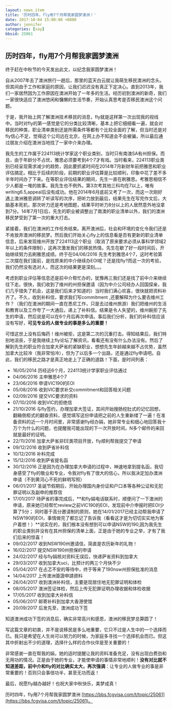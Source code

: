 ```yaml
---
layout: news_item
title: '历时四年，fly用7个月帮我家圆梦澳洲！'
date: 2017-10-04 15:00:00 +0800
author: jennifer 
categories: [say]
bbsid: 25061
---
```


## 历时四年，fly用7个月帮我家圆梦澳洲

终于赶在中秋节的今天发出此文，以纪念我家圆梦澳洲！

自从2007年去了澳洲旅行一趟后，那里的蓝天白云就让我萌生移民澳洲的念头。但其间由于工作和家庭的原因，让我们迟迟没有真正下定决心。直到2013年，我们一家居然因为工作原因在澳洲开始了一年多的生活。经历初到澳洲的新奇，我们一家很快适应了澳洲悠闲和慵懒的生活节奏，开始认真思考是否移民澳洲这个问题。

于是，我开始上网了解澳洲技术移民的消息，fly就是这样第一次出现我的视线中。当时对fly的第一感觉是它的分类比较清晰，基本上把它细细看一遍，就会对移民的种类，职业清单类别还是所需条件等都有个比较全面的了解，但当时还是对fly信心不足，觉得这个公司远在北京，在网上办不知道会不会被骗，所以最后通过朋友介绍在澳洲当地找了一家中介来办理。

我先生的工作属于224113统计学家这个职业类别，当时只有南澳SA有州担保。而且，由于年龄分不占优，雅思必须要考到4个7才有戏。当时看来，224113职业类别已经呈现需求减少的趋势，因此要抓紧时间在2014年7月新财年前把雅思和职业评估搞定。相比于后续的阶段，前期的职业评估算是比较顺利，印象中花了差不多半年时间办了下来。在等职业评估结果的期间，先生一直在刷雅思。考雅思相信不少人都是一堆的故事。我先生也不例外。第3次考其他三科均在7以上，唯有writing6.5,appeal后没有成功。他在2014年6月底前又考了一次，而这一次刚好遇上澳洲雅思调转了听读写的次序，把听力放到最后，结果先生在写完作文后，大脑基本死机，那次听力还是考地图题，结果平时听力8分以上的人居然意外地没拿到7分。14年7月1日后，先生的职业被调整出了南澳的职业清单以外，我们的澳洲移民梦受到了第一次的重大打击。

紧接着，我们在澳洲的工作任务结束。离开澳洲后，社会和环境的变化令我们还是不肯放弃澳洲的移民梦。然后我们开始关心fly上的信息看是否有更新的职业清单信息，后来发现维州开放了224113这个职业（取消了原来要求必须从事科学领域2年以上的条件限制），这再次激发我们的移民热情。先生在歇了好一段时间后，开始继续努力去刷雅思成绩。终于在04/06/2016 先生考到雅思4个7，这时考验第二次摆在我们面前，是找原来的中介继续办EOI呢？还是找fly?而这一次的考验，我们仍然没有选对人，而这次的结果更是深刻。。。

考虑到职业评估等信息还是前中介帮忙办的，犹豫再三我们还是找了前中介来继续往下走。很快，我们收到了维州的州担保邀请（因为中介公司经办人回国探亲，我们几乎错失了机会，这是我们后来才知道的）当时我们满心欢喜，很快就把资料补齐了。不久，收到补料信，要求我们写commitment ,还要解释为什么要去维州工作？（我们在澳洲的期间一直在悉尼工作，只是去过维州旅游）我们把维州的生活和教育以及工作夸了一大通后，递上了补料信。结果是令人失望的，维州婉拒了先生的申请，然后说是可以在6个月后再次申请。事后我们分析，我们的补料信应该没有写好，**可见专业的人做专业的事是多么的重要！**

可惜这世上没有后悔药！维州被拒，这是第二次的沉重打击。得知结果后，我们特别地沮丧，于是我继续上fly论坛了解资讯，看看还有没有什么办法没有。然后了解到先生的职业符合加拿大萨省的紧缺职业，想想先生年龄越来越不占优势，虽然加拿大比较冷（我非常怕冷），但为了以后多一个出路，还是通过fly申请吧。自此，我们的移民之路才是真正地走上了正确的道路！下面，是时间列表：

* 16/05/2014 历经近6个月，224113统计学家职业评估通过
* 04/06/2016 主申雅思4个7
* 23/06/2016 申请VIC190的EOI
* 05/08/2016 收到VIC要求补交commitment和回答相关问题
* 02/09/2016 提交VIC要求的资料
* 07/10/2016 收到VIC的拒绝信
* 21/10/2016 与fly签约，办理加拿大签证，其间开始搜肠挖肚式的记忆回想，翻箱倒柜式的翻查资料，感觉填写这份申请把之前的人生重新缕了一遍！在准备资料的近一个月时间里，非常感谢fly经办娟，她非常专业和细心地回答我十万个为什么的问题，也提醒我可能出现的下一次开放时间，N多个邮件的来回就是最好的证明。
* 22/11/2016 加拿大萨省非EE类项目开放，fly顺利帮我提交了申请
* 09/12/2016 收到萨省补料信
* 10/12/2016 补料完成
* 15/12/2016 收到萨省提名函
* 30/12/2016 正是因为在办理加拿大申请的过程中，神速地拿到提名函，我切身感受了fly的敬业和专业，令我对fly有了很大的信心，所以我决定加办澳洲申请（不到黄河心不死的鲜明写照）
* 06/01/2017 圣诞节假期后，开始办理国内身份证和户口本等各种公证和无犯罪证明以及副申的推荐信
* 17/01/2017 待萨省的事完成后，**和fly娟电话联系时，顺便问了一下澳洲的申请，原来她已经帮忙review之前VIC190的EOI，发现前中介申报时把EOI少算了5分； 同时基于高分邀请制的原则，她在14/01/2017已经主动帮我申请了NSW190的EOI，事情做完了都忘记了告诉我（看看这才是为切切实实地为客户着想！）**说实在的，我们根本没有想到可以申请NSW的190,因为我先生的职业类别并没有在其州担保的清单上面，正是由于她的专业之举，才有了我们后来的惊喜！
* 09/02/2017 收到NSW190州邀请信，简直是农历新年的礼物！
* 16/02/2017 提交NSW190州担保的申请
* 24/02/2017 经与fly娟核对资料无误后，快递萨省资料到加拿大
* 29/03/2017 收到加拿大uci，比预计的两三个月快不少
* 05/04/2017 在忐忑不安的等待中，终于等来了190nsw州担保批准的消息
* 14/04/2017 上传澳洲簽證申請資料
* 26/04/2017 收到澳洲补料信，主要是现居住地无犯罪证明和体检
* 08/05/2017 澳洲签证体检，然后上传无犯罪证明办理收据和体检收据
* 17/05/2017 收到加拿大补料信
* 05/06/2017 邮寄补料到加拿大香港使馆
* 20/09/2017 后发先至，澳洲成功下签

知道澳洲成功下签的消息后，确实非常高兴和感恩，澳洲的移民梦总算圆了！

写这篇文章的初衷，并不是说移民是多么地重要，它只不过是人生中的一个选择而已。我只是希望在人生尚可以努力的时候，为家庭多寻找一个选择机会而已。但这其中折射出不少的道理，选择什么样的合作伙伴是至关重要的！

非常感谢一直在帮我的娟，她的适时提醒让我的资料准备充足，没有出现白费劲和无用功的情况。正是由于她的专业，才能使申请的事情非常地顺利！**没有对比就不知道差距，前中介和fly的对比确实太大，再次强调**：让专业的人做专业的事是非常重要的！否则只会事倍功半，甚至无功而返！

最后，祝愿fly越办越好！也祝大家中秋快乐，美梦成真！

历时四年，fly用7个月帮我家圆梦澳洲 [https://bbs.fcgvisa.com/t/topic/25061](https://bbs.fcgvisa.com/t/topic/25061)。